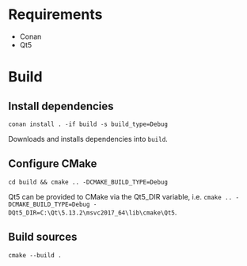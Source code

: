 # Requirements
- Conan
- Qt5

# Build

## Install dependencies
`conan install . -if build -s build_type=Debug`

Downloads and installs dependencies into `build`.

## Configure CMake
`cd build && cmake .. -DCMAKE_BUILD_TYPE=Debug`

Qt5 can be provided to CMake via the Qt5_DIR variable, i.e. `cmake .. -DCMAKE_BUILD_TYPE=Debug -DQt5_DIR=C:\Qt\5.13.2\msvc2017_64\lib\cmake\Qt5`.

## Build sources
`cmake --build .`
